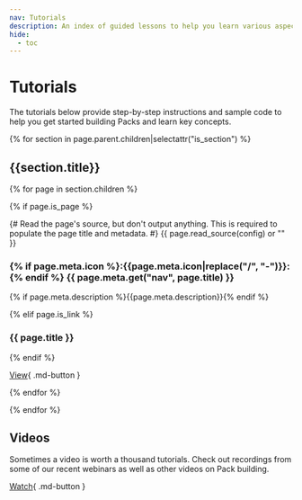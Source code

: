 ```yaml
---
nav: Tutorials
description: An index of guided lessons to help you learn various aspects of the SDK.
hide:
  - toc
---
```


# Tutorials

The tutorials below provide step-by-step instructions and sample code to help you get started building Packs and learn key concepts.

{% for section in page.parent.children|selectattr("is_section") %}

## {{section.title}}

<section class="box-row" markdown>

{% for page in section.children %}

<div class="box-item" markdown>

{% if page.is_page %}

{# Read the page's source, but don't output anything. This is required to populate the page title and metadata. #}
{{ page.read_source(config) or "" }}

### {% if page.meta.icon %}:{{page.meta.icon|replace("/", "-")}}:{% endif %} {{ page.meta.get("nav", page.title) }}

{% if page.meta.description %}{{page.meta.description}}{% endif %}

{% elif page.is_link %}

### {{ page.title }}

{% endif %}

[View](<{{fix_url(page.url)[:-1]}}.md>){ .md-button }

</div>

{% endfor %}

</section>

{% endfor %}

## Videos

Sometimes a video is worth a thousand tutorials. Check out recordings from some of our recent webinars as well as other videos on Pack building.

[Watch][videos]{ .md-button }

[videos]: videos.md
